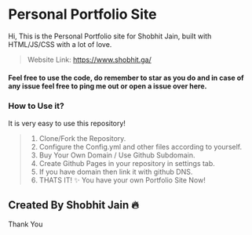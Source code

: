 # Personal Portfolio Site

<p align="center">

Hi, This is the Personal Portfolio site for Shobhit Jain, built with HTML/JS/CSS with a lot of love.
</p>

> Website Link: https://www.shobhit.ga/

#### Feel free to use the code, do remember to star as you do and in case of any issue feel free to ping me out or open a issue over here.

### How to Use it?

It is very easy to use this repository!

> 1. Clone/Fork the Repository.
> 2. Configure the Config.yml and other files according to yourself.
> 3. Buy Your Own Domain / Use Github Subdomain.
> 4. Create Github Pages in your repository in settings tab.
> 5. If you have domain then link it with github DNS.
> 6. THATS IT! ✨ You have your own Portfolio Site Now!

## Created By Shobhit Jain 🔥

Thank You
